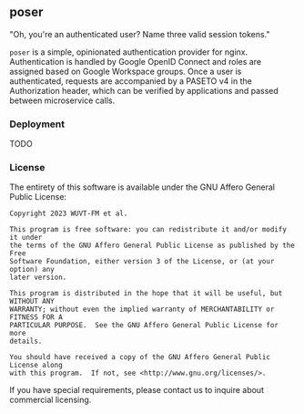## poser

"Oh, you're an authenticated user? Name three valid session tokens."

`poser` is a simple, opinionated authentication provider for nginx.
Authentication is handled by Google OpenID Connect and roles are assigned
based on Google Workspace groups. Once a user is authenticated, requests
are accompanied by a PASETO v4 in the Authorization header, which can be
verified by applications and passed between microservice calls.

### Deployment

TODO

### License

The entirety of this software is available under the GNU Affero General Public
License:

```
Copyright 2023 WUVT-FM et al.

This program is free software: you can redistribute it and/or modify it under
the terms of the GNU Affero General Public License as published by the Free
Software Foundation, either version 3 of the License, or (at your option) any
later version.

This program is distributed in the hope that it will be useful, but WITHOUT ANY
WARRANTY; without even the implied warranty of MERCHANTABILITY or FITNESS FOR A
PARTICULAR PURPOSE.  See the GNU Affero General Public License for more
details.

You should have received a copy of the GNU Affero General Public License along
with this program.  If not, see <http://www.gnu.org/licenses/>.
```

If you have special requirements, please contact us to inquire about commercial
licensing.
